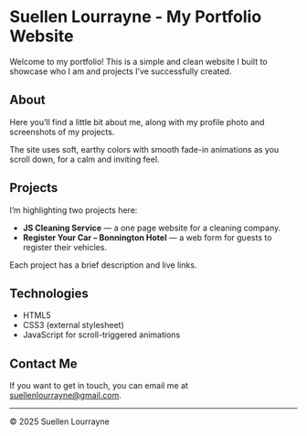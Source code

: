 # Suellen Lourrayne - My Portfolio Website

Welcome to my portfolio! This is a simple and clean website I built to showcase who I am and projects I’ve successfully created.

## About

Here you’ll find a little bit about me, along with my profile photo and screenshots of my projects.

The site uses soft, earthy colors with smooth fade-in animations as you scroll down, for a calm and inviting feel.

## Projects

I’m highlighting two projects here:

- **JS Cleaning Service** — a one page website for a cleaning company.
- **Register Your Car – Bonnington Hotel** — a web form for guests to register their vehicles.

Each project has a brief description and live links.

## Technologies

- HTML5
- CSS3 (external stylesheet)
- JavaScript for scroll-triggered animations

## Contact Me

If you want to get in touch, you can email me at [suellenlourrayne@gmail.com](mailto:suellenlourrayne@gmail.com).

---

© 2025 Suellen Lourrayne
